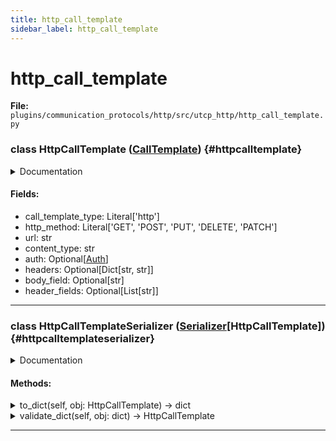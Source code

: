 ```yaml
---
title: http_call_template
sidebar_label: http_call_template
---
```


# http_call_template

**File:** `plugins/communication_protocols/http/src/utcp_http/http_call_template.py`

### class HttpCallTemplate ([CallTemplate](./../../../../../core/utcp/data/call_template.md#calltemplate)) {#httpcalltemplate}

<details>
<summary>Documentation</summary>

Provider configuration for HTTP-based tools.

Supports RESTful HTTP/HTTPS APIs with various HTTP methods, authentication,
custom headers, and flexible request/response handling. Supports URL path
parameters using {parameter_name} syntax. All tool arguments not mapped to
URL body, headers or query pattern parameters are passed as query parameters using '?arg_name={arg_value}'.


**Attributes**

- **`call_template_type`**: Always "http" for HTTP providers.
- **`http_method`**: The HTTP method to use for requests.
- **`url`**: The base URL for the HTTP endpoint. Supports path parameters like
  "https://api.example.com/users/{user_id}/posts/{post_id}".
- **`content_type`**: The Content-Type header for requests.
- **`auth`**: Optional authentication configuration.
- **`headers`**: Optional static headers to include in all requests.
- **`body_field`**: Name of the tool argument to map to the HTTP request body.
- **`header_fields`**: List of tool argument names to map to HTTP request headers.
</details>

#### Fields:

- call_template_type: Literal['http']
- http_method: Literal['GET', 'POST', 'PUT', 'DELETE', 'PATCH']
- url: str
- content_type: str
- auth: Optional[[Auth](./../../../../../core/utcp/data/auth.md#auth)]
- headers: Optional[Dict[str, str]]
- body_field: Optional[str]
- header_fields: Optional[List[str]]

---

### class HttpCallTemplateSerializer ([Serializer](./../../../../../core/utcp/interfaces/serializer.md#serializer)[HttpCallTemplate]) {#httpcalltemplateserializer}

<details>
<summary>Documentation</summary>

[Serializer](./../../../../../core/utcp/interfaces/serializer.md#serializer) for HttpCallTemplate.
</details>

#### Methods:

<details>
<summary>to_dict(self, obj: HttpCallTemplate) -> dict</summary>

Convert HttpCallTemplate to dictionary.
</details>

<details>
<summary>validate_dict(self, obj: dict) -> HttpCallTemplate</summary>

Validate dictionary and convert to HttpCallTemplate.
</details>

---
